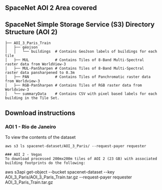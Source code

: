 ## SpaceNet AOI 2 Area covered
<script src="https://embed.github.com/view/geojson/SpaceNetChallenge/utilities/spacenetV3/spacenetutilities/datasets/AOI_3_Paris/AOI_3_Paris_SrcTindexex.geojson"></script>


## SpaceNet Simple Storage Service (S3) Directory Structure (AOI 2)
```
├── AOI_3_Paris_Train
│   ├── geojson
│   │   └── buildings  # Contains GeoJson labels of buildings for each tile
│   ├── MUL            # Contains Tiles of 8-Band Multi-Spectral raster data from WorldView-3
│   ├── MUL-PanSharpen # Contains Tiles of 8-Band Multi-Spectral raster data pansharpened to 0.3m
│   ├── PAN            # Contains Tiles of Panchromatic raster data from Worldview-3
│   ├── RGB-PanSharpen # Contains Tiles of RGB raster data from Worldview-3
│   └── summaryData    # Contains CSV with pixel based labels for each building in the Tile Set.
```
## Download instructions

### AOI 1 - Rio de Janeiro
To view the contents of the dataset
```commandline
aws s3 ls spacenet-dataset/AOI_3_Paris/ --request-payer requester
```

```
### AOI 2 - Vegas
To download processed 200mx200m tiles of AOI 2 (23 GB) with associated building footprints do the following:
```
aws s3api get-object --bucket spacenet-dataset --key AOI_3_Paris/AOI_3_Paris_Train.tar.gz --request-payer requester AOI_3_Paris_Train.tar.gz
```